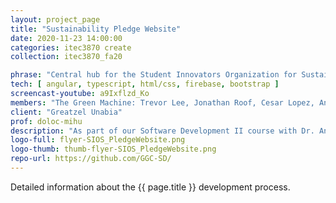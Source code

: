```yaml
---
layout: project_page
title: "Sustainability Pledge Website"
date: 2020-11-23 14:00:00
categories: itec3870 create
collection: itec3870_fa20

phrase: "Central hub for the Student Innovators Organization for Sustainability (SIOS) (:crown: :crown: 2ND PLACE)"
tech: [ angular, typescript, html/css, firebase, bootstrap ]
screencast-youtube: a9Ixflzd_Ko
members: "The Green Machine: Trevor Lee, Jonathan Roof, Cesar Lopez, Angel Mercado"
client: "Greatzel Unabia"
prof: doloc-mihu
description: "As part of our Software Development II course with Dr. Anca Doloc-Mihu, we have been working on the GGC Sustainability Pledge website. The website provides a central hub for the Student Innovation Organization for Sustainability which allows GGC members to take a survey to commit to various sustainability practices, gain information on the organization's projects and events, and send contact information to get involved."
logo-full: flyer-SIOS_PledgeWebsite.png
logo-thumb: thumb-flyer-SIOS_PledgeWebsite.png
repo-url: https://github.com/GGC-SD/
---
```


Detailed information about the {{ page.title }} development process.

<!-- lightgallery -->
<script src="https://code.jquery.com/jquery-2.2.4.min.js"></script>
<script src="https://cdn.jsdelivr.net/lightgallery/1.3.7/js/lightgallery.min.js"></script>
<script src="https://cdn.jsdelivr.net/g/lg-zoom"></script>

<script type="text/javascript">
    $(document).ready(function() {
    $("body").lightGallery({
    zoom: true,
    selector: 'a#lightgallery',
    selectWithin: 'body'
    });
    });
</script>

[ggc]: http://www.ggc.edu
[gunay-ggc]: http://www.ggc.edu/about-ggc/directory/cengiz-gunay
[doloc-ggc]: http://www.ggc.edu/about-ggc/directory/anca-doloc-mihu
